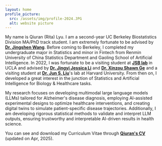 ```yaml
---
layout: home
profile_picture:
  src: /assets/img/profile-2024.JPG
  alt: website picture
---
```


<p>
My name is Qiuran (Rita) Lyu. I am a second-year UC Berkeley Biostatistics Division MA/PhD track student. I am extremely fortunate to be advised by <strong><a href="https://sites.google.com/berkeley.edu/jingshenwang/" target="_blank">Dr. Jingshen Wang</a></strong>. Before coming to Berkeley, I completed my undergraduate major in Statistics and minor in Fintech from Renmin University of China Statistics Department and Gaoling School of Artificial Intelligence. In 2022, I was fortunate to be a visiting student at <strong><a href="http://jsb.ucla.edu" target="_blank">JSB lab</a></strong> in UCLA and advised by <strong><a href="http://jsb.ucla.edu/about-jingyi-jessica-li" target="_blank">Dr. Jingyi Jessica Li</a></strong> and <strong><a href="https://stat.oregonstate.edu/directory/xinzhou-shawn-ge" target="_blank">Dr. Xinzou Shawn Ge</a></strong> and a visiting student at <strong><a href="https://sites.harvard.edu/junliu/" target="_blank">Dr. Jun S. Liu</a></strong>'s lab at Harvard University. From then on, I developed a great interest in the junction of Statistics and Artificial Intelligence for Biology & Healthcare tasks.
</p>
<p>
My research focuses on developing multimodal large language models (LLMs) tailored for Alzheimer's disease diagnosis, employing AI-assisted experimental designs to optimize healthcare interventions, and creating digital twins to simulate patient-specific disease trajectories. Additionally, I am developing rigorous statistical methods to validate and interpret LLM outputs, ensuring trustworthy and interpretable AI-driven results in health science.

</p>

<p>
You can see and download my Curriculum Vitae through <strong><a href="https://drive.google.com/file/d/14lfZb2gs07HBZ0rZgvlOOajTkZU57icl/view?usp=drive_link" target="_blank"> Qiuran's CV </a></strong> (updated on Apr, 2025).
</p>

